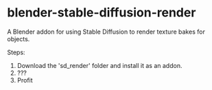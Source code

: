 # blender-stable-diffusion-render
A Blender addon for using Stable Diffusion to render texture bakes for objects.

Steps:

1. Download the 'sd_render' folder and install it as an addon.
2. ???
3. Profit

